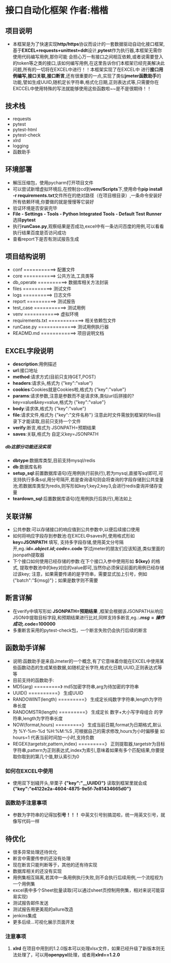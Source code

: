 # 接口自动化框架         作者:楷楷

## 项目说明
- 本框架是为了快速实现**http/https**协议而设计的一套数据驱动自动化接口框架,基于**EXCEL+requests+unittest+ddt**设计,**pytest**作为执行器,本框架无需你使用代码编写用例,那你可能
会担心万一有接口之间相互依赖,或者说需要登入的token等之类的接口,该如何编写用例,在这里告诉你们本框架已经完美解决此问题,所有的一切将在EXCEL中进行！！本框架实现了在EXCEL中
进行**接口用例编写,接口关联,接口断言**,还有很重要的一点,实现了类似**jmeter函数助手**的功能,譬如生成UUID,随机定长字符串,格式化日期,正则表达式等,只需要你在EXCCEL中使用特殊的写法就能够使用这些函数啦~~是不是很期待！！


## 技术栈
- requests
- pytest
- pytest-html
- pytest-check
- xlrd
- logging
- 函数助手


## 环境部署
- 解压压缩包，使用pycharm打开项目文件
- 可以尝试新增虚拟环境后,在控制台cd到**venv/Scripts**下,使用命令**pip install -r requirements.txt**文件所在的绝对路径（在项目根目录）,一条命令安装好所有依赖环境,你要做的就是慢慢等它装好
- 验证环境是否安装完毕
- **File - Settings - Tools - Python Integrated Tools - Default Test Runner**选择**pytest**
- 执行**runCase.py**,观察结果是否成功,excel中有一条访问百度的用例,可以看看执行结果百度是否访问成功
- 查看report下是否有测试报告生成

## 项目结构说明
- conf ===========> 配置文件
- core ===========> 公共方法,工具类等
- db_operate ==========> 数据库相关方法封装
- files ==========> 测试文件
- logs ==========> 日志文件
- report ==========> 测试报告
- test_case ===========> 测试用例
- venv ============> 虚拟环境
- requirements.txt ============> 相关依赖包文件
- runCase.py =============> 测试用例执行器
- READMD.md ============> 项目说明文档

## EXCEL字段说明
- **description**:用例描述
- **url**:接口地址
- **method**:请求方式(目前只支持GET,POST)
- **headers**:请求头,格式为 {"key":"value"}
- **cookies**:Cookies就是Cookies啦,格式为 {"key":"value"}
- **params**:请求参数,注意是参数而不是请求体,类似url后拼接的?key=value&key=value,格式为 {"key":"value"}
- **body**:请求体,格式为 {"key":"value"}
- **file**:请求文件,格式为 {"key":"文件名称"}  注意此时文件需放到框架的files目录下才能读取,目前只支持一个文件
- **verify**:断言,格式为  JSONPATH=预期结果 
- **saves**:关联,格式为 自定义key=JSONPATH
##### db这部分功能还没实现
- **dbtype**:数据库类型,目前支持mysql/redis
- **db**:数据库名称
- **setup_sql**:前置数据库语句(在用例执行前执行),若为mysql,直接写sql即可,可支持执行多条sql,用分号隔开,若是查询语句则会将查询的字段存储到公共变量池;若数据库类型为redis,则写形如key1;key2;key3,会进行redis查询并储存变量
- **teardown_sql**:后置数据库语句(在用例执行后执行),用法如上

## 关联详解
- 公共参数:可以存储接口的响应值到公共参数中,以便后续接口使用
- 如何将响应字段存到参数池:在EXCEL中saves列,使用格式形如 **key=JSONPATH** 填写,
支持多字段存储,使用英文分号隔开,eg.:**id=$.object.id;code=$.code**
学过jmeter的朋友们应该知道,类似里面的jsonpath提取器
- 下个接口如何使用已经存储的参数:在下个接口入参中使用形如 **${key}** 的格式,
提取参数池中的key对应的value即可,当然你必须保证前面的用例已经存储过该key;
注意，如果需要传递的是字符串，需要显式加上引号，例如 {"batch":"${msg}"}；如果是数字则不需要
## 断言详解
- 在verify中填写形如  **JSONPATH=预期结果** ,框架会根据该JSONPATH从响应JSON中提取目标字段,和预期结果进行比对,同样支持多断言,eg.:**$.msg=操作成功;$.code=100000**
- 多重断言采用的pytest-check包，一个断言失败仍会执行后续的断言

## 函数助手详解
- 说明:函数助手是来自Jmeter的一个概念,有了它意味着你能在EXCEL中使用某些函数动态的生成某些数据,如随机定长字符,格式化日期,UUID,正则表达式等等
- 目前支持的函数助手:
- MD5(arg)  =========》 md5加密字符串,arg为待加密的字符串
- UUID() ==========》 生成UUID
- RANDOWINT(length) =========》 生成定长纯数字字符串,length为字符串长度
- RANDOMSTR(length) =========》 生成定长  数字+大小写字母组合 的字符串,length为字符串长度
- NOW(format,hours) =========》 生成当前日期,format为日期格式,默认为  %Y-%m-%d %H:%M:%S ,可根据自己的需求修改,hours为小时偏移量  如 hours=1 代表当前时间加一小时,支持负数
- REGEX(targetstr,pattern,index) =========》 正则提取器,targetstr为目标字符串,pattern为正则表达式,index为索引,意味着如果有多个匹配结果,你要提取你取到的第几个值,默认索引为0

### 如何在EXCEL中使用
- 使用双下划綫开头,举栗子  **{"key":"__UUID()"}**  读取到框架里就会成  **{"key":"e4122e2a-4604-4875-9e5f-7e81434665d0"}**  

### 函数助手注意事项
- 参数为字符串的记得加**引号！！！** 中英文引号别搞混啦，统一用英文引号，就像写代码一样

## 待优化
- 很多异常处理还待优化
- 断言中需要传参的还没有处理
- 现在断言只能判断等于，其他的还有待实现
- 数据库相关的还没有实现
- 用例集相互隔离,若其中一条用例执行失败,则不会执行后续用例,一个流程视为一个用例集
- excel表中多个Sheet批量读取(可以通过sheet页控制用例集，相对来说可能容易实现)
- 测试报告邮件发送
- 测试报告用更美观的allure改造
- jenkins集成
- 更多后续...可视化展示页面开发

### 注意事项
1. **xlrd** 在项目中用到的1.2.0版本可以处理xlsx文件，如果已经升级了新版本则无法处理了，可以用**openpyxl**处理，或者用**xlrd==1.2.0**